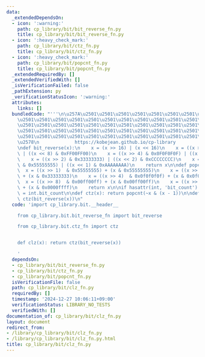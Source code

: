 ```yaml
---
data:
  _extendedDependsOn:
  - icon: ':warning:'
    path: cp_library/bit/bit_reverse_fn.py
    title: cp_library/bit/bit_reverse_fn.py
  - icon: ':heavy_check_mark:'
    path: cp_library/bit/ctz_fn.py
    title: cp_library/bit/ctz_fn.py
  - icon: ':heavy_check_mark:'
    path: cp_library/bit/popcnt_fn.py
    title: cp_library/bit/popcnt_fn.py
  _extendedRequiredBy: []
  _extendedVerifiedWith: []
  _isVerificationFailed: false
  _pathExtension: py
  _verificationStatusIcon: ':warning:'
  attributes:
    links: []
  bundledCode: "'''\n\u257A\u2501\u2501\u2501\u2501\u2501\u2501\u2501\u2501\u2501\u2501\
    \u2501\u2501\u2501\u2501\u2501\u2501\u2501\u2501\u2501\u2501\u2501\u2501\u2501\
    \u2501\u2501\u2501\u2501\u2501\u2501\u2501\u2501\u2501\u2501\u2501\u2501\u2501\
    \u2501\u2501\u2501\u2501\u2501\u2501\u2501\u2501\u2501\u2501\u2501\u2501\u2501\
    \u2501\u2501\u2501\u2501\u2501\u2501\u2501\u2501\u2501\u2501\u2501\u2501\u2501\
    \u2578\n             https://kobejean.github.io/cp-library               \n'''\n\
    \ndef bit_reverse(x):\n    x = (x >> 16) | (x << 16)\n    x = ((x >> 8) & 0x00FF00FF)\
    \ | ((x << 8) & 0xFF00FF00)\n    x = ((x >> 4) & 0x0F0F0F0F) | ((x << 4) & 0xF0F0F0F0)\n\
    \    x = ((x >> 2) & 0x33333333) | ((x << 2) & 0xCCCCCCCC)\n    x = ((x >> 1)\
    \ & 0x55555555) | ((x << 1) & 0xAAAAAAAA)\n    return x\n\ndef popcnt(x):\n  \
    \  x = ((x >> 1)  & 0x55555555) + (x & 0x55555555)\n    x = ((x >> 2)  & 0x33333333)\
    \ + (x & 0x33333333)\n    x = ((x >> 4)  & 0x0f0f0f0f) + (x & 0x0f0f0f0f)\n  \
    \  x = ((x >> 8)  & 0x00ff00ff) + (x & 0x00ff00ff)\n    x = ((x >> 16) & 0x0000ffff)\
    \ + (x & 0x0000ffff)\n    return x\n\nif hasattr(int, 'bit_count'):\n    popcnt\
    \ = int.bit_count\n\ndef ctz(x): return popcnt(~x & (x - 1))\n\ndef clz(x): return\
    \ ctz(bit_reverse(x))\n"
  code: 'import cp_library.bit.__header__

    from cp_library.bit.bit_reverse_fn import bit_reverse

    from cp_library.bit.ctz_fn import ctz


    def clz(x): return ctz(bit_reverse(x))

    '
  dependsOn:
  - cp_library/bit/bit_reverse_fn.py
  - cp_library/bit/ctz_fn.py
  - cp_library/bit/popcnt_fn.py
  isVerificationFile: false
  path: cp_library/bit/clz_fn.py
  requiredBy: []
  timestamp: '2024-12-27 10:06:11+09:00'
  verificationStatus: LIBRARY_NO_TESTS
  verifiedWith: []
documentation_of: cp_library/bit/clz_fn.py
layout: document
redirect_from:
- /library/cp_library/bit/clz_fn.py
- /library/cp_library/bit/clz_fn.py.html
title: cp_library/bit/clz_fn.py
---
```

